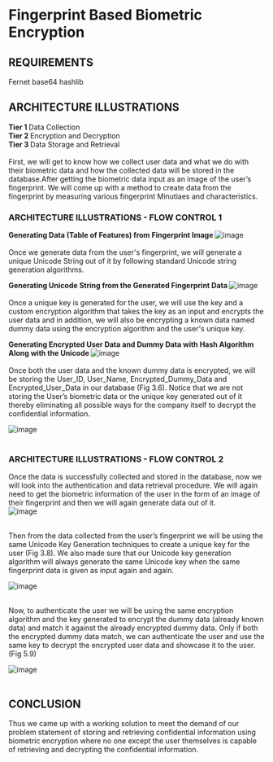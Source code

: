 # Fingerprint Based Biometric Encryption

## REQUIREMENTS
Fernet
base64 
hashlib

## ARCHITECTURE ILLUSTRATIONS
<b> Tier 1 </b> Data Collection <br>
<b> Tier 2 </b> Encryption and Decryption <br>
<b> Tier 3 </b> Data Storage and Retrieval <br><br>
First, we will get to know how we collect user data and what we do with their biometric data and how the collected data will be stored in the database.After getting the biometric data input as an image of the user’s fingerprint. We will come up with a method to create data from the fingerprint by measuring various fingerprint Minutiaes and characteristics. <br>

### ARCHITECTURE ILLUSTRATIONS - FLOW CONTROL 1
<b> Generating Data (Table of Features) from Fingerprint Image </b>
![image](https://user-images.githubusercontent.com/68748665/222432194-aa91f94d-5cbf-4d7d-b809-b2214c081b28.png) <br><br>
Once we generate data from the user's fingerprint, we will generate a unique Unicode String out of it by following standard Unicode string generation algorithms. <br>

<b> Generating Unicode String from the Generated Fingerprint Data </b>
![image](https://user-images.githubusercontent.com/68748665/222432539-4add129e-fce2-469f-a9dd-a11357e28fdd.png)<br><br>
Once a unique key is generated for the user, we will use the key and a custom encryption algorithm that takes the key as an input and encrypts the user data and in addition, we will also be encrypting a known data named dummy data using the encryption algorithm and the user's unique key. <br>

<b>Generating Encrypted User Data and Dummy Data with Hash Algorithm Along with the Unicode </b>
![image](https://user-images.githubusercontent.com/68748665/222432927-876b4289-2e67-4cfb-b505-7eb5ec7c0e19.png)<br><br>
Once both the user data and the known dummy data is encrypted, we will be storing the User_ID, User_Name, Encrypted_Dummy_Data and Encrypted_User_Data in our database (Fig 3.6). Notice that we are not storing the User’s biometric data or the unique key generated out of it thereby eliminating all possible ways for the company itself to decrypt the confidential information. <br>

![image](https://user-images.githubusercontent.com/68748665/222433579-a1f8da41-6e18-41f7-9747-88878367cae4.png)<br><br>

### ARCHITECTURE ILLUSTRATIONS - FLOW CONTROL 2
Once the data is successfully collected and stored in the database, now we will look into the authentication and data retrieval procedure. We will again need to get the biometric information of the user in the form of an image of their fingerprint and then we will again generate data out of it.<br>
![image](https://user-images.githubusercontent.com/68748665/222433850-fa421eea-a69e-4ea5-a2ae-ea18eb3d6e77.png)<br><br>

Then from the data collected from the user’s fingerprint we will be using the same Unicode Key Generation techniques to create a unique key for the user (Fig 3.8). We also made sure that our Unicode key generation algorithm will always generate the same Unicode key when the same fingerprint data is given as input again and again. <br>

![image](https://user-images.githubusercontent.com/68748665/222433957-2218459c-fe64-4009-b310-f6b3a5266aa2.png)<br><br>

Now, to authenticate the user we will be using the same encryption algorithm and the key generated to encrypt the dummy data (already known data) and match it against the already encrypted dummy data. Only if both the encrypted dummy data match, we can authenticate the user and use the same key to decrypt the encrypted user data and showcase it to the user. (Fig 5.9)<br>

![image](https://user-images.githubusercontent.com/68748665/222434083-85f50825-1fad-42dd-ad44-7652bac84eab.png)<br><br>

## CONCLUSION
Thus we came up with a working solution to meet the demand of our problem statement of storing and retrieving confidential information using biometric encryption where no one except the user themselves is capable of retrieving and decrypting the confidential information.

